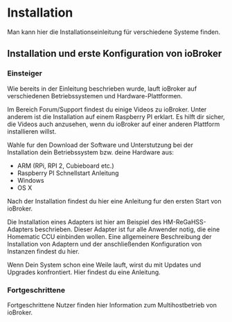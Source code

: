 ﻿# Installation

Man kann hier die Installationseinleitung für verschiedene Systeme finden.

## Installation und erste Konfiguration von ioBroker
### Einsteiger
Wie bereits in der Einleitung beschrieben wurde, lauft ioBroker auf verschiedenen Betriebssystemen und Hardware-Plattformen.

Im Bereich Forum/Support findest du einige Videos zu ioBroker. Unter anderem ist die Installation auf einem Raspberry PI erklart. Es hilft dir sicher, die Videos auch anzusehen, wenn du ioBroker auf einer anderen Plattform installieren willst.

Wahle fur den Download der Software und Unterstutzung bei der Installation dein Betriebssystem bzw. deine Hardware aus:

- ARM (RPi, RPI 2, Cubieboard etc.)
- Raspberry PI Schnellstart Anleitung
- Windows
- OS X

Nach der Installation findest du hier eine Anleitung fur den ersten Start von ioBroker.

Die Installation eines Adapters ist hier am Beispiel des HM-ReGaHSS-Adapters beschrieben. 
Dieser Adapter ist fur alle Anwender notig, die eine Homematic CCU einbinden wollen. 
Eine allgemeinere Beschreibung der Installation von Adaptern und der anschließenden Konfiguration von Instanzen findest du hier.

Wenn Dein System schon eine Weile lauft, wirst du mit Updates und Upgrades konfrontiert. Hier findest du eine Anleitung.

### Fortgeschrittene
Fortgeschrittene Nutzer finden hier Information zum Multihostbetrieb von ioBroker.